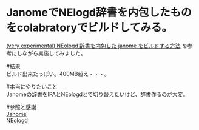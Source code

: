 # JanomeでNElogd辞書を内包したものをcolabratoryでビルドしてみる。  
  
[(very experimental) NEologd 辞書を内包した janome をビルドする方法](
https://github.com/mocobeta/janome/wiki/(very-experimental)-NEologd-%E8%BE%9E%E6%9B%B8%E3%82%92%E5%86%85%E5%8C%85%E3%81%97%E3%81%9F-janome-%E3%82%92%E3%83%93%E3%83%AB%E3%83%89%E3%81%99%E3%82%8B%E6%96%B9%E6%B3%95)
を参考にしながら実施してみました。  


#結果  
ビルド出来たっぽい。400MB超え・・・。  


#本当にやりたいこと  
Janomeの辞書をIPAとNEologdとで切り替えたいけど、辞書作るのが大変。  


#参照と感謝  
[Janome](https://mocobeta.github.io/janome/)  
[NEologd](https://github.com/neologd/mecab-ipadic-neologd)  
